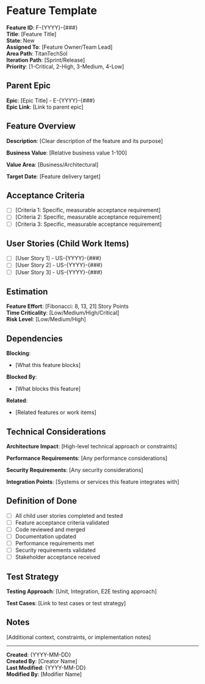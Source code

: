 # Feature Template

**Feature ID**: F-{YYYY}-{###}  
**Title**: [Feature Title]  
**State**: New  
**Assigned To**: [Feature Owner/Team Lead]  
**Area Path**: TitanTechSol  
**Iteration Path**: [Sprint/Release]  
**Priority**: [1-Critical, 2-High, 3-Medium, 4-Low]  

## Parent Epic

**Epic**: [Epic Title] - E-{YYYY}-{###}  
**Epic Link**: [Link to parent epic]

## Feature Overview

**Description**: [Clear description of the feature and its purpose]

**Business Value**: [Relative business value 1-100]

**Value Area**: [Business/Architectural]

**Target Date**: [Feature delivery target]

## Acceptance Criteria

- [ ] [Criteria 1: Specific, measurable acceptance requirement]
- [ ] [Criteria 2: Specific, measurable acceptance requirement]
- [ ] [Criteria 3: Specific, measurable acceptance requirement]

## User Stories (Child Work Items)

- [ ] [User Story 1] - US-{YYYY}-{###}
- [ ] [User Story 2] - US-{YYYY}-{###}
- [ ] [User Story 3] - US-{YYYY}-{###}

## Estimation

**Feature Effort**: [Fibonacci: 8, 13, 21] Story Points  
**Time Criticality**: [Low/Medium/High/Critical]  
**Risk Level**: [Low/Medium/High]

## Dependencies

**Blocking**:
- [What this feature blocks]

**Blocked By**:
- [What blocks this feature]

**Related**:
- [Related features or work items]

## Technical Considerations

**Architecture Impact**: [High-level technical approach or constraints]

**Performance Requirements**: [Any performance considerations]

**Security Requirements**: [Any security considerations]

**Integration Points**: [Systems or services this feature integrates with]

## Definition of Done

- [ ] All child user stories completed and tested
- [ ] Feature acceptance criteria validated
- [ ] Code reviewed and merged
- [ ] Documentation updated
- [ ] Performance requirements met
- [ ] Security requirements validated
- [ ] Stakeholder acceptance received

## Test Strategy

**Testing Approach**: [Unit, Integration, E2E testing approach]

**Test Cases**: [Link to test cases or test strategy]

## Notes

[Additional context, constraints, or implementation notes]

---
**Created**: {YYYY-MM-DD}  
**Created By**: [Creator Name]  
**Last Modified**: {YYYY-MM-DD}  
**Modified By**: [Modifier Name]
